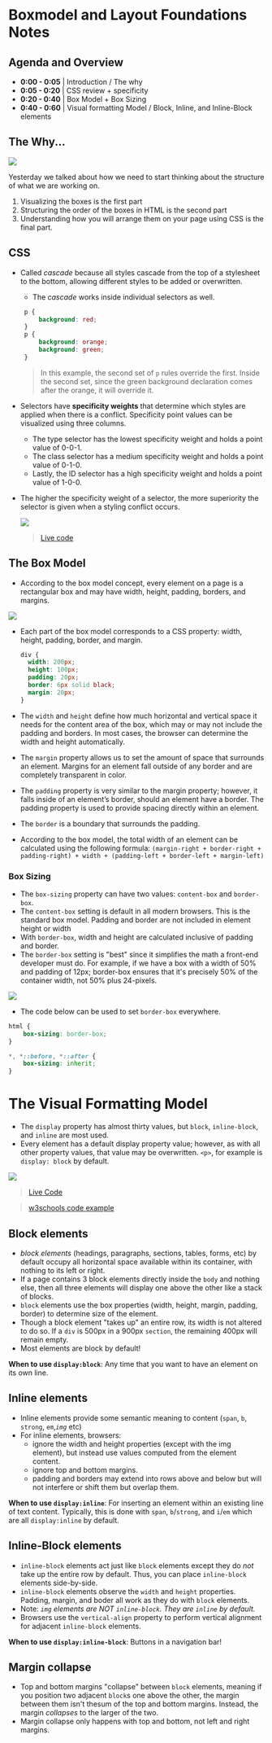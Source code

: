 # Boxmodel and Layout Foundations Notes

## Agenda and Overview

* **0:00 - 0:05** | Introduction / The why
* **0:05 - 0:20** | CSS review + specificity
* **0:20 - 0:40** | Box Model + Box Sizing
* **0:40 - 0:60** | Visual formatting Model / Block, Inline, and Inline-Block elements

## The Why...

![](https://github.com/The-Marcy-Lab-School/Fall-2022-Curriculum-BMC/blob/main/se-unit-1/lesson-0-semantics/images/div-boxes.gif?raw=true)

Yesterday we talked about how we need to start thinking about the structure of what we are working on. 
1. Visualizing the boxes is the first part
2. Structuring the order of the boxes in HTML is the second part
3. Understanding how you will arrange them on your page using CSS is the final part.

## CSS

* Called _cascade_ because all styles cascade from the top of a stylesheet to the bottom, allowing different styles to be added or overwritten.
  * The _cascade_ works inside individual selectors as well.
   ```CSS
    p {
        background: red;
    }
    p {	
        background: orange;
        background: green;
    }
   ```
   > In this example, the second set of `p` rules override the first. Inside the second set, since the green background declaration comes after the orange, it will override it.

* Selectors have **specificity weights** that determine which styles are applied when there is a conflict. Specificity point values can be visualized using three columns. 
    * The type selector has the lowest specificity weight and holds a point value of 0-0-1. 
    * The class selector has a medium specificity weight and holds a point value of 0-1-0. 
    * Lastly, the ID selector has a high specificity weight and holds a point value of 1-0-0.
* The higher the specificity weight of a selector, the more superiority the selector is given when a styling conflict occurs.

    ![](https://github.com/The-Marcy-Lab-School/Fall-2022-Curriculum-BMC/blob/main/se-unit-1/lesson-2-boxmodel_layout/images/css-specificity.png?raw=true)
    > [Live code](https://jsbin.com/negufugite/1/edit?html,css,output)
    

## The Box Model

* According to the box model concept, every element on a page is a rectangular box and may have width, height, padding, borders, and margins.

![](https://github.com/The-Marcy-Lab-School/Fall-2022-Curriculum-BMC/blob/main/se-unit-1/lesson-2-boxmodel_layout/images/box-model.png?raw=true)

* Each part of the box model corresponds to a CSS property: width, height, padding, border, and margin.

    ```CSS
    div {
      width: 200px;
      height: 100px;
      padding: 20px;
      border: 6px solid black;
      margin: 20px;
    }	
    ```

* The `width` and `height` define how much horizontal and vertical space it needs for the content area of the box, which may or may not include the padding and borders. In most cases, the browser can determine the width and height automatically.
* The `margin` property allows us to set the amount of space that surrounds an element. Margins for an element fall outside of any border and are completely transparent in color.
* The `padding` property is very similar to the margin property; however, it falls inside of an element’s border, should an element have a border. The padding property is used to provide spacing directly within an element.
* The `border` is a boundary that surrounds the padding.
* According to the box model, the total width of an element can be calculated using the following formula:
  `(margin-right + border-right + padding-right) + width + (padding-left + border-left + margin-left)`

### Box Sizing
* The `box-sizing` property can have two values: `content-box` and `border-box`.
* The `content-box` setting is default in all modern browsers. This is the standard box model. Padding and border are not included in element height or width
* With `border-box`, width and height are calculated inclusive of padding and border.
* The `border-box` setting is "best" since it simplifies the math a front-end developer must do. For example, if we have a box with a width of 50% and padding of 12px; border-box ensures that it's precisely 50% of the container width, not 50% plus 24-pixels.

![](https://github.com/The-Marcy-Lab-School/Fall-2022-Curriculum-BMC/blob/main/se-unit-1/lesson-2-boxmodel_layout/images/border-box-2.png?raw=true)

* The code below can be used to set `border-box` everywhere.
```CSS
html {
    box-sizing: border-box;
}

*, *::before, *::after {
    box-sizing: inherit;
}
```

# The Visual Formatting Model
* The `display` property has almost thirty values, but `block`, `inline-block`, and `inline` are most used.
* Every element has a default display property value; however, as with all other property values, that value may be overwritten. `<p>`, for example is `display: block` by default.

![](https://github.com/The-Marcy-Lab-School/Fall-2022-Curriculum-BMC/blob/main/se-unit-1/lesson-2-boxmodel_layout/images/display-example.png?raw=true)

> [Live Code](https://jsbin.com/dekenikuqa/2/edit?html,css,output)

> [w3schools code example](https://www.w3schools.com/css/tryit.asp?filename=trycss_inline-block_span1)

## Block elements
* _block elements_ (headings, paragraphs, sections, tables, forms, etc) by default occupy all horizontal space available within its container, with nothing to its left or right.
* If a page contains 3 block elements directly inside the `body` and nothing else, then all three elements will display one above the other like a stack of blocks.
* `block` elements use the box properties (width, height, margin, padding, border) to determine size of the element.
* Though a block element "takes up" an entire row, its width is not altered to do so. If a `div` is 500px in a 900px `section`, the remaining 400px will remain empty.
* Most elements are block by default!

**When to use `display:block`**: Any time that you want to have an element on its own line.

## Inline elements
* Inline elements provide some semantic meaning to content (`span`, `b`, `strong`, `em`,*`img`* etc)
* For inline elements, browsers:
  * ignore the width and height properties (except with the img element), but instead use values computed from the element content.
  * ignore top and bottom margins.
  * padding and borders may extend into rows above and below but will not interfere or shift them but overlap them.
 
**When to use `display:inline`**: For inserting an element within an existing line of text content. Typically, this is done with `span`, `b`/`strong`, and `i`/`em` which are all `display:inline` by default.

## Inline-Block elements
* `inline-block` elements act just like `block` elements except they do *not* take up the entire row by default. Thus, you can place `inline-block` elements side-by-side.
* `inline-block` elements observe the `width` and `height` properties. Padding, margin, and boder all work as they do with `block` elements.
* Note: *`img` elements are NOT `inline-block`. They are `inline` by default.*
* Browsers use the `vertical-align` property to perform vertical alignment for adjacent `inline-block` elements.

**When to use `display:inline-block`**: Buttons in a navigation bar!

## Margin collapse
* Top and bottom margins "collapse" between `block` elements, meaning if you position two adjacent `block`s one above the other, the margin between them isn't thesum of the top and bottom margins. Instead, the margin _collapses_ to the larger of the two.
* Margin collapse only happens with top and bottom, not left and right margins.